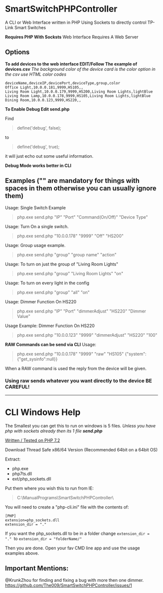 # SmartSwitchPHPController
A CLI or Web Interface written in PHP Using Sockets to directly control TP-Link Smart Switches

**Requires PHP With Socksts** Web Interface Requires A Web Server


## Options

**To add devices to the web interface EDIT/Follow The example of devices.csv**
*The background color of the device card is the color option in the csv use HTML color codes*
```
deviceName,deviceIP,devicePort,deviceType,group,color
Office Light,10.0.0.181,9999,HS105,,
Living Room Light,10.0.0.179,9999,HS200,Living Room Lights,lightBlue
Living Room Lamp,10.0.0.178,9999,HS105,Living Room Lights,lightBlue
Dining Room,10.0.0.123,9999,HS220,,
```

**To Enable Debug Edit send.php**

Find
>define('debug', false);

to
>define('debug', true);

it will just echo out some useful information.

**Debug Mode works better in CLI**

## Examples ("" are mandatory for things with spaces in them otherwise you can usually ignore them)

Usage: Single Switch Example
>php.exe send.php "IP" "Port" "Command(On/Off)" "Device Type"

Usage: Turn On a single switch.
>php.exe send.php "10.0.0.178" "9999" "Off" "HS200"

Usage: Group usage example.
>php.exe send.php "group" "group name" "action"

Usage: To turn on just the group of "Living Room Lights"
>php.exe send.php "group" "Living Room Lights" "on"

Usage: To turn on every light in the config
>php.exe send.php "group" "all" "on"

Usage: Dimmer Function On HS220
>php.exe send.php "IP" "Port" "dimmerAdjust" "HS220" "Dimmer Value"

Usage Example: Dimmer Function On HS220
>php.exe send.php "10.0.0.123" "9999" "dimmerAdjust" "HS220" "100"

**RAW Commands can be send via CLI**
Usage:
>php.exe send.php "10.0.0.178" "9999" "raw" "HS105" {\"system\":{\"get_sysinfo\":null}}


When a RAW command is used the reply from the device will be given.

### Using raw sends whatever you want directly to the device BE CAREFUL!

---

# CLI Windows Help

The Smallest you can get this to run on windows is 5 files. *Unless you have php with sockets already then its 1 file **send.php***


[Written / Tested on PHP 7.2](https://windows.php.net/download#php-7.2)

Download Thread Safe x86/64 Version (Recommended 64bit on a 64bit OS)

Extract:
  * php.exe
  * php7ts.dll
  * ext/php_sockets.dll

Put them where you wish this to run from IE:
>C:\ManualPrograms\SmartSwitchPHPController\

You will need to create a "php-cli.ini" file with the contents of:
```
[PHP]
extension=php_sockets.dll
extension_dir = "."
```

If you want the php_sockets.dll to be in a folder change ```extension_dir = "." ```to ```extension_dir = "folderName/"```

Then you are done. Open your fav CMD line app and use the usage examples above.

## Important Mentions:

@KrunkZhou for finding and fixing a bug with more then one dimmer. https://github.com/The009/SmartSwitchPHPController/issues/1

